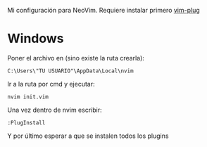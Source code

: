 Mi configuración para NeoVim. Requiere instalar primero  [vim-plug](https://github.com/junegunn/vim-plug)


# Windows
Poner el archivo en (sino existe la ruta crearla):

    C:\Users\"TU USUARIO"\AppData\Local\nvim
Ir a la ruta por cmd y ejecutar:

    nvim init.vim
Una vez dentro de nvim escribir:

    :PlugInstall
Y por último esperar a que se instalen todos los plugins
